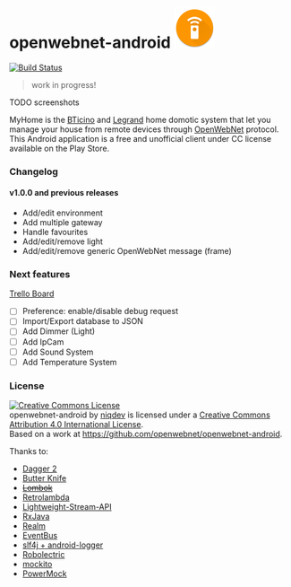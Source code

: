 # openwebnet-android ![openwebnet-android](images/logo.png)

[![Build Status](https://travis-ci.org/openwebnet/openwebnet-android.svg)](https://travis-ci.org/openwebnet/openwebnet-android)
<!--[![Coverage Status](https://coveralls.io/repos/github/openwebnet/openwebnet-android/badge.svg?branch=master)](https://coveralls.io/github/openwebnet/openwebnet-android?branch=master)-->

> work in progress!

TODO screenshots

MyHome is the [BTicino](http://www.bticino.it/domotica-casa-connessa) and [Legrand](http://www.myopen-legrandgroup.com/) home domotic system that let you manage your house from remote devices through [OpenWebNet](https://en.wikipedia.org/wiki/OpenWebNet) protocol.
This Android application is a free and unofficial client under CC license available on the Play Store.

### Changelog

#### v1.0.0 and previous releases

- Add/edit environment
- Add multiple gateway
- Handle favourites
- Add/edit/remove light
- Add/edit/remove generic OpenWebNet message (frame)

### Next features

[Trello Board](https://trello.com/b/KwVQLhoj/openwebnet-android)

- [ ] Preference: enable/disable debug request
- [ ] Import/Export database to JSON
- [ ] Add Dimmer (Light)
- [ ] Add IpCam
- [ ] Add Sound System
- [ ] Add Temperature System

### License

<a rel="license" href="http://creativecommons.org/licenses/by/4.0/"><img alt="Creative Commons License" style="border-width:0" src="https://i.creativecommons.org/l/by/4.0/88x31.png" /></a><br /><span xmlns:dct="http://purl.org/dc/terms/" href="http://purl.org/dc/dcmitype/Text" property="dct:title" rel="dct:type">openwebnet-android</span> by <a xmlns:cc="http://creativecommons.org/ns#" href="https://github.com/openwebnet" property="cc:attributionName" rel="cc:attributionURL">niqdev</a> is licensed under a <a rel="license" href="http://creativecommons.org/licenses/by/4.0/">Creative Commons Attribution 4.0 International License</a>.<br />Based on a work at <a xmlns:dct="http://purl.org/dc/terms/" href="https://github.com/openwebnet/openwebnet-android" rel="dct:source">https://github.com/openwebnet/openwebnet-android</a>.

Thanks to:

* [Dagger 2](http://google.github.io/dagger)
* [Butter Knife](http://jakewharton.github.io/butterknife)
* ~~[Lombok](https://projectlombok.org)~~
* [Retrolambda](https://github.com/orfjackal/retrolambda)
* [Lightweight-Stream-API](https://github.com/aNNiMON/Lightweight-Stream-API)
* [RxJava](https://github.com/ReactiveX/RxJava)
* [Realm](https://realm.io)
* [EventBus](https://github.com/greenrobot/EventBus)
* [slf4j + android-logger](http://noveogroup.github.io/android-logger)
* [Robolectric](http://robolectric.org/)
* [mockito](http://mockito.org/)
* [PowerMock](https://github.com/jayway/powermock)
